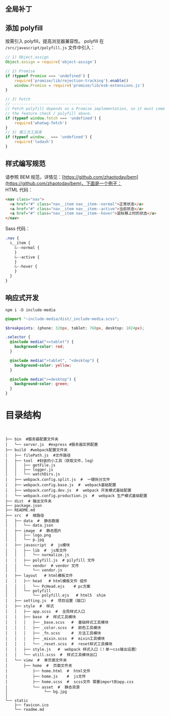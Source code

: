 
## 全局补丁
## 添加 polyfill
按需引入 polyfill，提高浏览器兼容性。
polyfill 在 `/src/javascript/polyfill.js` 文件中引入：
```js
// 1) Object.assign
Object.assign = require('object-assign')

// 2) Promise
if (typeof Promise === 'undefined') {
    require('promise/lib/rejection-tracking').enable()
    window.Promise = require('promise/lib/es6-extensions.js')
}

// 3) Fetch
// ------------------------------------
// Fetch polyfill depends on a Promise implementation, so it must come after
// the feature check / polyfill above.
if (typeof window.fetch === 'undefined') {
    require('whatwg-fetch')
}
// 3) 第三方工具库
if (typeof window._ === 'undefined') {
    require('lodash')
}
```

## 样式编写规范
请参照 BEM 规范，详情见：[https://github.com/zhaotoday/bem](https://github.com/zhaotoday/bem)，下面是一个例子：  
HTML 代码：
```html
<nav class="nav">
  <a href="#" class="nav__item nav__item--normal">正常状态</a>
  <a href="#" class="nav__item nav__item--active">当前状态</a>
  <a href="#" class="nav__item nav__item--hover">鼠标移上时的状态</a>
</nav>
```
Sass 代码：
```scss
.nav {
  &__item {
    &--normal {
    }
    &--active {
    }
    &--hover {
    }
  }
}
```
## 响应式开发
 ```npm i -D include-media```
```scss
@import "~include-media/dist/_include-media.scss";

$breakpoints: (phone: 320px, tablet: 768px, desktop: 1024px);

.selector {
  @include media("<=tablet") {
    background-color: red;
  }

  @include media(">tablet", "<desktop") {
    background-color: yellow;
  }

  @include media(">=desktop") {
    background-color: green;
  }
}
```

# 目录结构
```shell


├── bin  #服务器配置文件夹    
│   └── server.js  #express #服务器实例配置     
├── build  #webpack配置文件夹    
│   ├── filePath.js  #文件路径   
│   ├── tool  #封装的小工具（获取文件，log）    
│   │   ├── getFile.js   
│   │   ├── logger.js   
│   │   └── watchDirs.js 
│   ├── webpack.config.split.js  #  一键拆分文件 
│   ├── webpack.config.base.js  #  webpack基础配置  
│   ├── webpack.config.dev.js  #  webpack 开发模式基础配置   
│   └── webpack.config.production.js  #  webpack 生产模式基础配置     
├── dist  # 输出文件夹   
├── package.json  
├── README.md    
├── src  #  根路径     
│   ├── data  #  静态数据      
│   │   └── data.json   
│   ├── image  #  静态图片   
│   │   ├── logo.png   
│   │   └── p.jpg   
│   ├── javascript  #  js模块  
│   │   ├── lib  #  js库文件      
│   │   │   └── normalize.js      
│   │   ├── polyfill.js  # pilyfill 文件      
│   │   └── vendor  # vendor 文件    
│   │       └── vendor.js   
│   ├── layout   # html模板文件   
│   │   ├── head   # html模板文件 组件   
│   │   │   └── PcHead.ejs    # pc方案     
│   │   └── polyfill     
│   │       └── polyfill.ejs   # html5  shim    
│   ├── setting.js  #  项目设置（端口）     
│   ├── style  #  样式    
│   │   ├── app.scss  #  全局样式入口     
│   │   ├── base  #  样式工具模块    
│   │   │   ├── _base.scss   #  基础样式工具模块     
│   │   │   ├── _color.scss  #  颜色工具模块     
│   │   │   ├── _fn.scss     #  方法工具模块     
│   │   │   ├── _mixin.scss  #  mixin工具模块     
│   │   │   └── _reset.scss  #  reset样式工具模块     
│   │   ├── style.js   #  webpack 样式入口（！单一css输出设置）  
│   │   └── utill.scss  #  样式工具模块出口         
│   └── view  #  单页面文件夹       
│       ├── home  #  页面文件夹   
│           ├── home.html  #  html文件     
│           ├── home.js    #  js文件   
│           ├── home.scss  #  scss文件 需要import到app.css  
│           └── asset  #  静态资源   
│                └── bg.jpg  
│    
└── static   
    ├── favicon.ico   
    └── readme.md   

```
